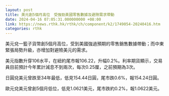 ```yaml
---
layout: post
title: 美元創5個月高位　受強勁美國零售數據及避險需求帶動
date: 2024-04-16 07:05:31.000000000 +08:00
link: https://news.rthk.hk/rthk/ch/component/k2/1749054-20240416.htm
categories: rthk
---
```


美元兌一籃子貨幣創5個月高位，受到美國強過預期的零售銷售數據帶動；而中東緊張局勢升級，亦增加對避險美元的需求。

美元指數升穿106水平，在紐約尾市報106.22，升幅0.2%。利率期貨顯示，交易員目前預計今年累計減息不到兩次，每次0.25厘，之前預期為3次。

日圓兌美元曾跌至34年最低，低見154.44日圓，尾市跌0.6%，報154.24日圓。

歐元兌美元曾創5個月低位，低見1.0621美元，尾市跌約0.2%，報1.0622美元。
